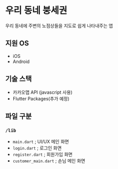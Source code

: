 # 우리 동네 붕세권

우리 동네에 주변의 노점상들을 지도로 쉽게 나타내주는 앱

## 지원 OS
- iOS
- Android

## 기술 스택
- 카카오맵 API (javascript 사용)
- Flutter Packages(추가 예정)

## 파일 구분

### `/lib`
 - `main.dart` ; UI/UX 메인 화면
 - `login.dart` ; 로그인 화면
 - `register.dart` ; 회원가입 화면
 - `customer_main.dart` ; 손님 메인 화면